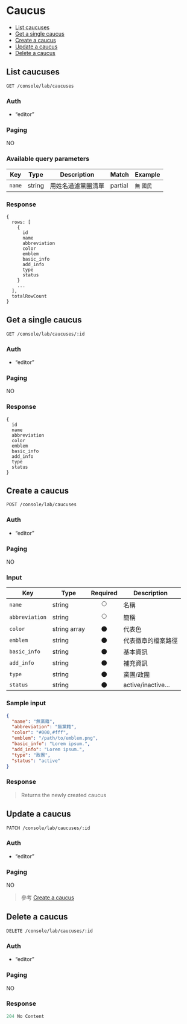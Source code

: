 # Caucus

- [List caucuses](#list-caucuses)
- [Get a single caucus](#get-a-single-caucus)
- [Create a caucus](#create-a-caucus)
- [Update a caucus](#update-a-caucus)
- [Delete a caucus](#delete-a-caucus)

## List caucuses
```
GET /console/lab/caucuses
```

### Auth
- “editor”

### Paging
NO

### Available query parameters

| Key | Type | Description | Match | Example |
| --- | --- | --- | --- | --- |
| `name` | string | 用姓名過濾黨團清單 | partial | `無` `國民` |

### Response
```
{
  rows: [
    {
      id
      name
      abbreviation
      color
      emblem
      basic_info
      add_info
      type
      status
    }
    ...
  ],
  totalRowCount
}
```

## Get a single caucus
```
GET /console/lab/caucuses/:id
```

### Auth
- “editor”

### Paging
NO

### Response
```
{
  id
  name
  abbreviation
  color
  emblem
  basic_info
  add_info
  type
  status
}
```

## Create a caucus
```
POST /console/lab/caucuses
```

### Auth
- “editor”

### Paging
NO

### Input

| Key | Type | Required | Description |
| --- | --- | :---: | --- |
| `name` | string | 🌕 | 名稱 |
| `abbreviation` | string | 🌕 | 簡稱 |
| `color` | string array | 🌑 | 代表色 |
| `emblem` | string | 🌑 | 代表徽章的檔案路徑 |
| `basic_info` | string | 🌑 | 基本資訊 |
| `add_info` | string | 🌑 | 補充資訊 |
| `type` | string | 🌑 | 黨團/政團 |
| `status` | string | 🌑 | active/inactive… |

### Sample input
```json
{
  "name": "無黨籍",
  "abbreviation": "無黨籍",
  "color": "#000,#fff",
  "emblem": "/path/to/emblem.png",
  "basic_info": "Lorem ipsum.",
  "add_info": "Lorem ipsum.",
  "type": "政團",
  "status": "active"
}
```

### Response
> Returns the newly created caucus

## Update a caucus
```
PATCH /console/lab/caucuses/:id
```

### Auth
- “editor”

### Paging
NO

> 參考 [Create a caucus](#create-a-caucus)

## Delete a caucus
```
DELETE /console/lab/caucuses/:id
```

### Auth
- “editor”

### Paging
NO

### Response
```javascript
204 No Content
```
